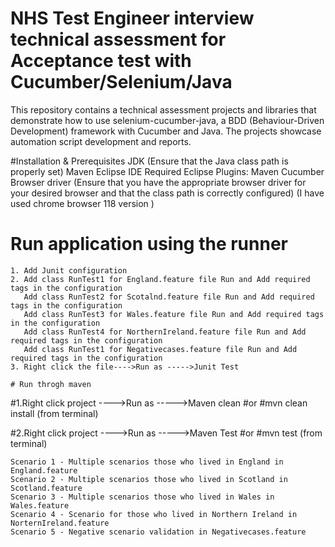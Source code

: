 # NHS Test Engineer interview technical assessment for Acceptance test with Cucumber/Selenium/Java 

This repository contains a technical assessment projects and libraries that demonstrate how to use selenium-cucumber-java, a BDD (Behaviour-Driven Development) framework with Cucumber and Java. The projects showcase automation script development and reports.

#Installation & Prerequisites
JDK (Ensure that the Java class path is properly set)
Maven 
Eclipse IDE
Required Eclipse Plugins:
Maven
Cucumber
Browser driver (Ensure that you have the appropriate browser driver for your desired browser and that the class path is correctly configured)
(I have used chrome browser 118 version )



# Run application using the runner
```
1. Add Junit configuration
2. Add class RunTest1 for England.feature file Run and Add required tags in the configuration
   Add class RunTest2 for Scotalnd.feature file Run and Add required tags in the configuration
   Add class RunTest3 for Wales.feature file Run and Add required tags in the configuration
   Add class RunTest4 for NorthernIreland.feature file Run and Add required tags in the configuration
   Add class RunTest1 for Negativecases.feature file Run and Add required tags in the configuration
3. Right click the file---->Run as ----->Junit Test

# Run throgh maven
```
#1.Right click project ---->Run as ----->Maven clean 
#or 
#mvn clean install (from terminal)

#2.Right click project ---->Run as ----->Maven Test
#or 
#mvn test (from terminal)

```
Scenario 1 - Multiple scenarios those who lived in England in England.feature
Scenario 2 - Multiple scenarios those who lived in Scotland in Scotland.feature
Scenario 3 - Multiple scenarios those who lived in Wales in Wales.feature
Scenario 4 - Scenario for those who lived in Northern Ireland in NorternIreland.feature
Scenario 5 - Negative scenario validation in Negativecases.feature


